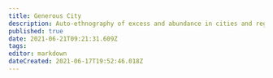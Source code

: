 ```yaml
---
title: Generous City
description: Auto-ethnography of excess and abundance in cities and regions
published: true
date: 2021-06-21T09:21:31.609Z
tags:
editor: markdown
dateCreated: 2021-06-17T19:52:46.018Z
---
```

